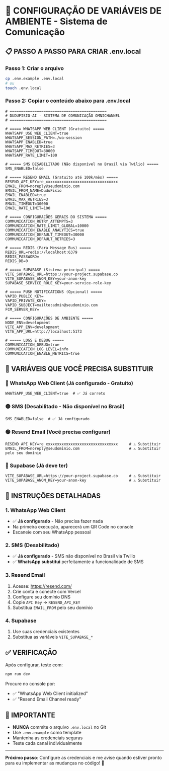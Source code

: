 # 🔧 CONFIGURAÇÃO DE VARIÁVEIS DE AMBIENTE - Sistema de Comunicação

## 📋 **PASSO A PASSO PARA CRIAR .env.local**

### **Passo 1: Criar o arquivo**
```bash
cp .env.example .env.local
# ou
touch .env.local
```

### **Passo 2: Copiar o conteúdo abaixo para .env.local**

```env
# ===========================================
# DUDUFISIO-AI - SISTEMA DE COMUNICAÇÃO OMNICHANNEL
# ===========================================

# ===== WHATSAPP WEB CLIENT (Gratuito) =====
WHATSAPP_USE_WEB_CLIENT=true
WHATSAPP_SESSION_PATH=./wa-session
WHATSAPP_ENABLED=true
WHATSAPP_MAX_RETRIES=3
WHATSAPP_TIMEOUT=30000
WHATSAPP_RATE_LIMIT=100

# ===== SMS DESABILITADO (Não disponível no Brasil via Twilio) =====
SMS_ENABLED=false

# ===== RESEND EMAIL (Gratuito até 100k/mês) =====
RESEND_API_KEY=re_xxxxxxxxxxxxxxxxxxxxxxxxxxxxxxxx
EMAIL_FROM=noreply@seudominio.com
EMAIL_FROM_NAME=DuduFisio
EMAIL_ENABLED=true
EMAIL_MAX_RETRIES=3
EMAIL_TIMEOUT=30000
EMAIL_RATE_LIMIT=100

# ===== CONFIGURAÇÕES GERAIS DO SISTEMA =====
COMMUNICATION_RETRY_ATTEMPTS=3
COMMUNICATION_RATE_LIMIT_GLOBAL=10000
COMMUNICATION_ENABLE_ANALYTICS=true
COMMUNICATION_DEFAULT_TIMEOUT=30000
COMMUNICATION_DEFAULT_RETRIES=3

# ===== REDIS (Para Message Bus) =====
REDIS_URL=redis://localhost:6379
REDIS_PASSWORD=
REDIS_DB=0

# ===== SUPABASE (Sistema principal) =====
VITE_SUPABASE_URL=https://your-project.supabase.co
VITE_SUPABASE_ANON_KEY=your-anon-key
SUPABASE_SERVICE_ROLE_KEY=your-service-role-key

# ===== PUSH NOTIFICATIONS (Opcional) =====
VAPID_PUBLIC_KEY=
VAPID_PRIVATE_KEY=
VAPID_SUBJECT=mailto:admin@seudominio.com
FCM_SERVER_KEY=

# ===== CONFIGURAÇÕES DE AMBIENTE =====
NODE_ENV=development
VITE_APP_ENV=development
VITE_APP_URL=http://localhost:5173

# ===== LOGS E DEBUG =====
COMMUNICATION_DEBUG=true
COMMUNICATION_LOG_LEVEL=info
COMMUNICATION_ENABLE_METRICS=true
```

## 🎯 **VARIÁVEIS QUE VOCÊ PRECISA SUBSTITUIR**

### **🔵 WhatsApp Web Client (Já configurado - Gratuito)**
```env
WHATSAPP_USE_WEB_CLIENT=true  # ✅ Já correto
```

### **🟡 SMS (Desabilitado - Não disponível no Brasil)**
```env
SMS_ENABLED=false  # ✅ Já configurado
```

### **🟢 Resend Email (Você precisa configurar)**
```env
RESEND_API_KEY=re_xxxxxxxxxxxxxxxxxxxxxxxxxxxxxxxx     # ⚠️ Substituir
EMAIL_FROM=noreply@seudominio.com                      # ⚠️ Substituir pelo seu domínio
```

### **🔴 Supabase (Já deve ter)**
```env
VITE_SUPABASE_URL=https://your-project.supabase.co     # ⚠️ Substituir
VITE_SUPABASE_ANON_KEY=your-anon-key                   # ⚠️ Substituir
```

## 📝 **INSTRUÇÕES DETALHADAS**

### **1. WhatsApp Web Client**
- ✅ **Já configurado** - Não precisa fazer nada
- Na primeira execução, aparecerá um QR Code no console
- Escaneie com seu WhatsApp pessoal

### **2. SMS (Desabilitado)**
- ✅ **Já configurado** - SMS não disponível no Brasil via Twilio
- ✅ **WhatsApp substitui** perfeitamente a funcionalidade de SMS

### **3. Resend Email**
1. Acesse: https://resend.com/
2. Crie conta e conecte com Vercel
3. Configure seu domínio DNS
4. Copie `API Key` → `RESEND_API_KEY`
5. Substitua `EMAIL_FROM` pelo seu domínio

### **4. Supabase**
1. Use suas credenciais existentes
2. Substitua as variáveis `VITE_SUPABASE_*`

## ✅ **VERIFICAÇÃO**

Após configurar, teste com:
```bash
npm run dev
```

Procure no console por:
- ✅ "WhatsApp Web Client initialized"
- ✅ "Resend Email Channel ready"

## 🚨 **IMPORTANTE**

- **NUNCA** commite o arquivo `.env.local` no Git
- Use `.env.example` como template
- Mantenha as credenciais seguras
- Teste cada canal individualmente

---

**Próximo passo**: Configure as credenciais e me avise quando estiver pronto para eu implementar as mudanças no código! 🚀
